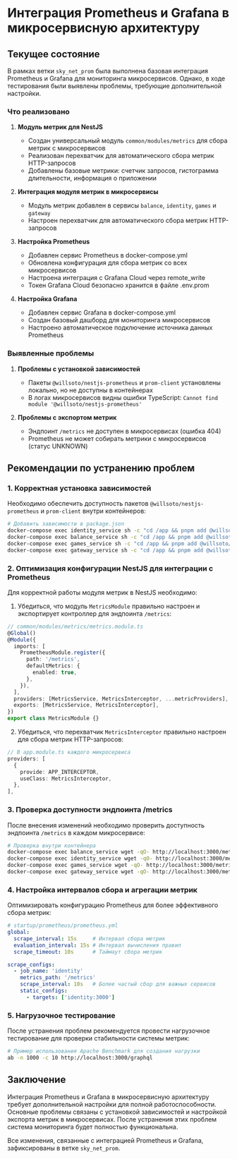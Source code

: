 # Интеграция Prometheus и Grafana в микросервисную архитектуру

## Текущее состояние

В рамках ветки `sky_net_prom` была выполнена базовая интеграция Prometheus и Grafana для мониторинга микросервисов. Однако, в ходе тестирования были выявлены проблемы, требующие дополнительной настройки.

### Что реализовано

1. **Модуль метрик для NestJS**
   - Создан универсальный модуль `common/modules/metrics` для сбора метрик с микросервисов
   - Реализован перехватчик для автоматического сбора метрик HTTP-запросов
   - Добавлены базовые метрики: счетчик запросов, гистограмма длительности, информация о приложении

2. **Интеграция модуля метрик в микросервисы**
   - Модуль метрик добавлен в сервисы `balance`, `identity`, `games` и `gateway`
   - Настроен перехватчик для автоматического сбора метрик HTTP-запросов

3. **Настройка Prometheus**
   - Добавлен сервис Prometheus в docker-compose.yml
   - Обновлена конфигурация для сбора метрик со всех микросервисов
   - Настроена интеграция с Grafana Cloud через remote_write
   - Токен Grafana Cloud безопасно хранится в файле .env.prom

4. **Настройка Grafana**
   - Добавлен сервис Grafana в docker-compose.yml
   - Создан базовый дашборд для мониторинга микросервисов
   - Настроено автоматическое подключение источника данных Prometheus

### Выявленные проблемы

1. **Проблемы с установкой зависимостей**
   - Пакеты `@willsoto/nestjs-prometheus` и `prom-client` установлены локально, но не доступны в контейнерах
   - В логах микросервисов видны ошибки TypeScript: `Cannot find module '@willsoto/nestjs-prometheus'`

2. **Проблемы с экспортом метрик**
   - Эндпоинт `/metrics` не доступен в микросервисах (ошибка 404)
   - Prometheus не может собирать метрики с микросервисов (статус UNKNOWN)

## Рекомендации по устранению проблем

### 1. Корректная установка зависимостей

Необходимо обеспечить доступность пакетов `@willsoto/nestjs-prometheus` и `prom-client` внутри контейнеров:

```bash
# Добавить зависимости в package.json
docker-compose exec identity_service sh -c "cd /app && pnpm add @willsoto/nestjs-prometheus prom-client"
docker-compose exec balance_service sh -c "cd /app && pnpm add @willsoto/nestjs-prometheus prom-client"
docker-compose exec games_service sh -c "cd /app && pnpm add @willsoto/nestjs-prometheus prom-client"
docker-compose exec gateway_service sh -c "cd /app && pnpm add @willsoto/nestjs-prometheus prom-client"
```

### 2. Оптимизация конфигурации NestJS для интеграции с Prometheus

Для корректной работы модуля метрик в NestJS необходимо:

1. Убедиться, что модуль `MetricsModule` правильно настроен и экспортирует контроллер для эндпоинта `/metrics`:

```typescript
// common/modules/metrics/metrics.module.ts
@Global()
@Module({
  imports: [
    PrometheusModule.register({
      path: '/metrics',
      defaultMetrics: {
        enabled: true,
      },
    }),
  ],
  providers: [MetricsService, MetricsInterceptor, ...metricProviders],
  exports: [MetricsService, MetricsInterceptor],
})
export class MetricsModule {}
```

2. Убедиться, что перехватчик `MetricsInterceptor` правильно настроен для сбора метрик HTTP-запросов:

```typescript
// В app.module.ts каждого микросервиса
providers: [
  {
    provide: APP_INTERCEPTOR,
    useClass: MetricsInterceptor,
  },
],
```

### 3. Проверка доступности эндпоинта /metrics

После внесения изменений необходимо проверить доступность эндпоинта `/metrics` в каждом микросервисе:

```bash
# Проверка внутри контейнера
docker-compose exec balance_service wget -qO- http://localhost:3000/metrics
docker-compose exec identity_service wget -qO- http://localhost:3000/metrics
docker-compose exec games_service wget -qO- http://localhost:3000/metrics
docker-compose exec gateway_service wget -qO- http://localhost:3000/metrics
```

### 4. Настройка интервалов сбора и агрегации метрик

Оптимизировать конфигурацию Prometheus для более эффективного сбора метрик:

```yaml
# startup/prometheus/prometheus.yml
global:
  scrape_interval: 15s     # Интервал сбора метрик
  evaluation_interval: 15s # Интервал вычисления правил
  scrape_timeout: 10s      # Таймаут сбора метрик

scrape_configs:
  - job_name: 'identity'
    metrics_path: '/metrics'
    scrape_interval: 10s   # Более частый сбор для важных сервисов
    static_configs:
      - targets: ['identity:3000']
```

### 5. Нагрузочное тестирование

После устранения проблем рекомендуется провести нагрузочное тестирование для проверки стабильности системы метрик:

```bash
# Пример использования Apache Benchmark для создания нагрузки
ab -n 1000 -c 10 http://localhost:3000/graphql
```

## Заключение

Интеграция Prometheus и Grafana в микросервисную архитектуру требует дополнительной настройки для полной работоспособности. Основные проблемы связаны с установкой зависимостей и настройкой экспорта метрик в микросервисах. После устранения этих проблем система мониторинга будет полностью функциональна.

Все изменения, связанные с интеграцией Prometheus и Grafana, зафиксированы в ветке `sky_net_prom`.
